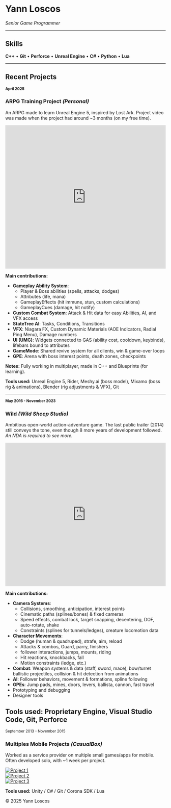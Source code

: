 # Yann Loscos  
*Senior Game Programmer*

---

## Skills  
**C++** • **Git** • **Perforce** • **Unreal Engine** • **C#** • **Python** • **Lua**

---

## Recent Projects  

<sub>**April 2025**</sub>
### ARPG Training Project *(Personal)*

An ARPG made to learn Unreal Engine 5, inspired by Lost Ark.
Project video was made when the project had around ~3 months (on my free time).  

<iframe width="100%" height="450" src="https://www.youtube.com/embed/uxbrGdauHEE" frameborder="0" allowfullscreen></iframe>  

**Main contributions:**  
- **Gameplay Ability System**:  
  - Player & Boss abilities (spells, attacks, dodges)  
  - Attributes (life, mana)  
  - GameplayEffects (hit immune, stun, custom calculations)  
  - GameplayCues (damage, hit notify)  
- **Custom Combat System**: Attack & Hit data for easy Abilities, AI, and VFX access  
- **StateTree AI**: Tasks, Conditions, Transitions  
- **VFX**: Niagara FX, Custom Dynamic Materials (AOE Indicators, Radial Ping Menu), Damage numbers
- **UI (UMG)**: Widgets connected to GAS (ability cost, cooldown, keybinds), lifebars bound to attributes  
- **GameMode**: Shared revive system for all clients, win & game-over loops  
- **GPE**: Arena with boss interest points, death zones, checkpoints  

**Notes:** Fully working in multiplayer, made in C++ and Blueprints (for learning).  

**Tools used:** Unreal Engine 5, Rider, Meshy.ai (boss model), Mixamo (boss rig & animations), Blender (rig adjustments & VFX), Git  

---

<sub>**May 2016 - November 2023**</sub>
### Wild *(Wild Sheep Studio)*
Ambitious open-world action-adventure game. The last public trailer (2014) still conveys the tone, even though 8 more years of development followed.
*An NDA is required to see more.*

<iframe width="100%" height="450" src="https://www.youtube.com/embed/JZwCLfTvmXo" frameborder="0" allowfullscreen></iframe>  

**Main contributions:**  
- **Camera Systems**:  
  - Collisions, smoothing, anticipation, interest points  
  - Cinematic paths (splines/bones) & fixed cameras  
  - Speed effects, combat lock, target snapping, decentering, DOF, auto-rotate, shake  
  - Constraints (splines for tunnels/ledges), creature locomotion data  
- **Character Movements**:  
  - Dodge (human & quadruped), strafe, aim, reload
  - Attacks & combos, Guard, parry, finishers
  - follower interactions, jumps, mounts, riding
  - Hit reactions, knockbacks, fall  
  - Motion constraints (ledge, etc.)  
- **Combat**: Weapon systems & data (staff, sword, mace), bow/turret ballistic projectiles, collision & hit detection from animations  
- **AI**: Follower behaviors, movement & formations, spline following  
- **GPEs**: Jump pads, mines, doors, levers, ballista, cannon, fast travel  
- Prototyping and debugging  
- Designer tools  
   
**Tools used:** Proprietary Engine, Visual Studio Code, Git, Perforce 
---

<sub>September 2013 - November 2015</sub>
### Multiples Mobile Projects *(CasualBox)*

Worked as a service provider on multiple small games/apps for mobile.  
Often developed solo, with ~1 week per project.  

[![Project 1](https://img.youtube.com/vi/GwcrrssmkgA/0.jpg)](https://www.youtube.com/watch?v=GwcrrssmkgA)  
[![Project 2](https://img.youtube.com/vi/UjGP6I_gu2U/0.jpg)](https://www.youtube.com/watch?v=UjGP6I_gu2U)  
[![Project 3](https://img.youtube.com/vi/WHzWvo5O8WY/0.jpg)](https://www.youtube.com/watch?v=WHzWvo5O8WY)
 
**Tools used:** Unity / C# / Git / Corona SDK / Lua

© 2025 Yann Loscos
